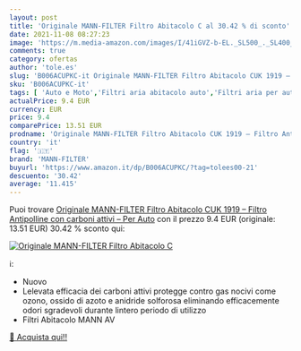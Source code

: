 ```yaml
---
layout: post
title: 'Originale MANN-FILTER Filtro Abitacolo C al 30.42 % di sconto'
date: 2021-11-08 08:27:23
image: 'https://m.media-amazon.com/images/I/41iGVZ-b-EL._SL500_._SL400_.jpg'
comments: true
category: ofertas
author: 'tole.es'
slug: 'B006ACUPKC-it Originale MANN-FILTER Filtro Abitacolo CUK 1919 – Filtro...'
sku: 'B006ACUPKC-it'
tags: [ 'Auto e Moto','Filtri aria abitacolo auto','Filtri aria per auto','Filtri per auto','Parti per auto','mann-filter', ]
actualPrice: 9.4 EUR
currency: EUR
price: 9.4
comparePrice: 13.51 EUR
prodname: 'Originale MANN-FILTER Filtro Abitacolo CUK 1919 – Filtro Antipolline con carboni attivi – Per Auto'
country: 'it'
flag: '🇮🇹'
brand: 'MANN-FILTER'
buyurl: 'https://www.amazon.it/dp/B006ACUPKC/?tag=tolees00-21'
descuento: '30.42'
average: '11.415'
---
```


Puoi trovare [Originale MANN-FILTER Filtro Abitacolo CUK 1919 – Filtro Antipolline con carboni attivi – Per Auto](https://www.amazon.it/dp/B006ACUPKC/?tag=tolees00-21) con il prezzo 9.4 EUR (originale: 13.51 EUR) 30.42 % sconto qui:

[![Originale MANN-FILTER Filtro Abitacolo C](https://m.media-amazon.com/images/I/41iGVZ-b-EL._SL500_._SL400_.jpg)](https://www.amazon.it/dp/B006ACUPKC/?tag=tolees00-21)

ℹ️:

- Nuovo
- Lelevata efficacia dei carboni attivi protegge contro gas nocivi come ozono, ossido di azoto e anidride solforosa eliminando efficacemente odori sgradevoli durante lintero periodo di utilizzo
- Filtri Abitacolo MANN AV

[🛒 Acquista qui!!](https://www.amazon.it/dp/B006ACUPKC/?tag=tolees00-21)
